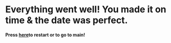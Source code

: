 # Everything went well! You made it on time & the date was perfect.

#### Press [here](start/README.md)to restart or to go to main!